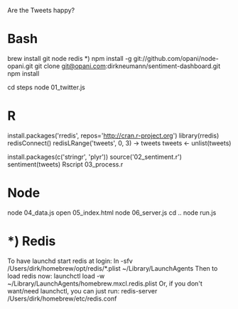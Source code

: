 Are the Tweets happy?

Bash
====

brew install git node redis   *)
npm install -g git://github.com/opani/node-opani.git
git clone git@opani.com:dirkneumann/sentiment-dashboard.git
npm install

cd steps
node 01_twitter.js

R
====

install.packages('rredis', repos='http://cran.r-project.org')
library(rredis)
redisConnect()
redisLRange('tweets', 0, 3) -> tweets
tweets <- unlist(tweets)

install.packages(c('stringr', 'plyr'))
source('02_sentiment.r')
sentiment(tweets)
Rscript 03_process.r

Node
====
node 04_data.js
open 05_index.html
node 06_server.js
cd ..
node run.js


*) Redis
====

To have launchd start redis at login:
    ln -sfv /Users/dirk/homebrew/opt/redis/*.plist ~/Library/LaunchAgents
Then to load redis now:
    launchctl load -w ~/Library/LaunchAgents/homebrew.mxcl.redis.plist
Or, if you don't want/need launchctl, you can just run:
    redis-server /Users/dirk/homebrew/etc/redis.conf

